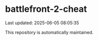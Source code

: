 # battlefront-2-cheat

Last updated: 2025-06-05 08:05:35

This repository is automatically maintained.
